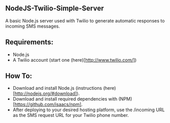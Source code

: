 ## NodeJS-Twilio-Simple-Server

A basic Node.js server used with Twilio to generate  automatic responses to incoming SMS messages. 

## Requirements:

- Node.js
- A Twilio account (start one (here)[http://www.twilio.com/])

## How To:

- Download and install Node.js (instructions (here)[http://nodejs.org/#download]).
- Download and install required dependencies with (NPM)[https://github.com/isaacs/npm].
- After deploying to your desired hosting platform, use the /incoming URL as the SMS request URL for your Twilio phone number.

